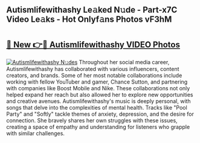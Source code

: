 ## Autismlifewithashy Le𝚊ked N𝚞de - Part-x7C Video Le𝚊ks - Hot Onlyf𝚊ns Photos vF3hM

# <h2><a href="http://ab50840.deff.icu/?id=Autismlifewithashy">🔗 New 👉🔴 Autismlifewithashy VIDEO Photos</a></h2>

[![Autismlifewithashy N𝚞des](https://i.imgur.com/rIISA9y.gif)](http://ab50840.deff.icu/?id=Autismlifewithashy)
Throughout her social media career, Autismlifewithashy has collaborated with various influencers, content creators, and brands. Some of her most notable collaborations include working with fellow YouTuber and gamer, Chance Sutton, and partnering with companies like Boost Mobile and Nike. These collaborations not only helped expand her reach but also allowed her to explore new opportunities and creative avenues. Autismlifewithashy's music is deeply personal, with songs that delve into the complexities of mental health. Tracks like "Pool Party" and "Softly" tackle themes of anxiety, depression, and the desire for connection. She bravely shares her own struggles with these issues, creating a space of empathy and understanding for listeners who grapple with similar challenges.
